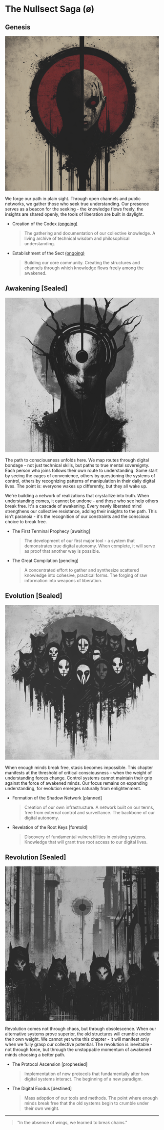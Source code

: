 # The Nullsect Saga (ø)

## Genesis

<img src="./media/genesis.png" alt="genesis" width="520" />

We forge our path in plain sight. Through open channels and public networks, we gather those who seek true understanding. Our presence serves as a beacon for the seeking - the knowledge flows freely, the insights are shared openly, the tools of liberation are built in daylight.

- Creation of the Codex [(ongoing)](./directive.md)

  > The gathering and documentation of our collective knowledge. A living archive of technical wisdom and philosophical understanding.

- Establishment of the Sect [(ongoing)](./directive.md)
  > Building our core community. Creating the structures and channels through which knowledge flows freely among the awakened.

## Awakening [Sealed]

<img src="./media/awakening-modified.png" alt="awakening" width="520" />

The path to consciousness unfolds here. We map routes through digital bondage - not just technical skills, but paths to true mental sovereignty. Each person who joins follows their own route to understanding. Some start by seeing the cages of convenience, others by questioning the systems of control, others by recognizing patterns of manipulation in their daily digital lives. The point is: everyone wakes up differently, but they all wake up.

We're building a network of realizations that crystallize into truth. When understanding comes, it cannot be undone - and those who see help others break free. It's a cascade of awakening. Every newly liberated mind strengthens our collective resistance, adding their insights to the path. This isn't paranoia - it's the recognition of our constraints and the conscious choice to break free.

- The First Terminal Prophecy [awaiting]

  > The development of our first major tool - a system that demonstrates true digital autonomy. When complete, it will serve as proof that another way is possible.

- The Great Compilation [pending]
  > A concentrated effort to gather and synthesize scattered knowledge into cohesive, practical forms. The forging of raw information into weapons of liberation.

## Evolution [Sealed]

<img src="./media/evolution-modified.png" alt="evolution" width="520" />

When enough minds break free, stasis becomes impossible. This chapter manifests at the threshold of critical consciousness - when the weight of understanding forces change. Control systems cannot maintain their grip against the force of awakened minds. Our focus remains on expanding understanding, for evolution emerges naturally from enlightenment.

- Formation of the Shadow Network [planned]

  > Creation of our own infrastructure. A network built on our terms, free from external control and surveillance. The backbone of our digital autonomy.

- Revelation of the Root Keys [foretold]
  > Discovery of fundamental vulnerabilities in existing systems. Knowledge that will grant true root access to our digital lives.

## Revolution [Sealed]

<img src="./media/revolution-modified.png" alt="revolution" width="520" />

Revolution comes not through chaos, but through obsolescence. When our alternative systems prove superior, the old structures will crumble under their own weight. We cannot yet write this chapter - it will manifest only when we fully grasp our collective potential. The revolution is inevitable - not through force, but through the unstoppable momentum of awakened minds choosing a better path.

- The Protocol Ascension [prophesied]

  > Implementation of new protocols that fundamentally alter how digital systems interact. The beginning of a new paradigm.

- The Digital Exodus [destined]
  > Mass adoption of our tools and methods. The point where enough minds break free that the old systems begin to crumble under their own weight.

---

> "In the absence of wings, we learned to break chains."
